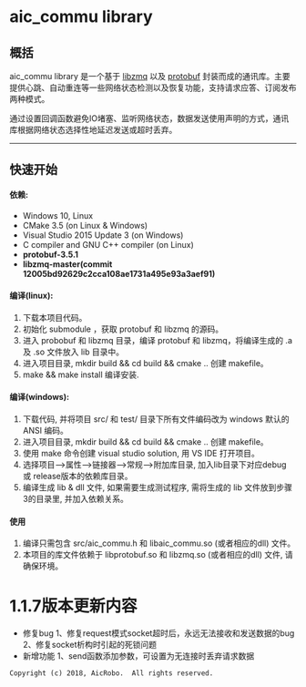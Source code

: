 # aic_commu library

## 概括

aic_commu library 是一个基于 [libzmq](https://github.com/zeromq/libzmq "libzmq")  以及 [protobuf](https://github.com/protocolbuffers/protobuf "protobuf") 封装而成的通讯库。主要提供心跳、自动重连等一些网络状态检测以及恢复功能，支持请求应答、订阅发布两种模式。

通过设置回调函数避免IO堵塞、监听网络状态，数据发送使用声明的方式，通讯库根据网络状态选择性地延迟发送或超时丢弃。

****

## 快速开始

#### 依赖:

- Windows 10, Linux
- CMake 3.5 (on Linux & Windows)
- Visual Studio 2015 Update 3 (on Windows)
- C compiler and GNU C++ compiler (on Linux)
- **protobuf-3.5.1**
- **libzmq-master(commit 12005bd92629c2cca108ae1731a495e93a3aef91)**

#### 编译(linux):

1. 下载本项目代码。
2. 初始化 submodule ，获取 protobuf 和 libzmq 的源码。
3. 进入 probobuf 和 libzmq 目录，编译 protobuf 和 libzmq，将编译生成的 .a 及 .so 文件放入 lib 目录中。
4. 进入项目目录, mkdir build && cd build && cmake .. 创建 makefile。
5. make && make install 编译安装.

#### 编译(windows):

1. 下载代码,  并将项目 src/ 和 test/ 目录下所有文件编码改为 windows 默认的 ANSI 编码。
2. 进入项目目录, mkdir build && cd build && cmake .. 创建 makefile。
3. 使用 make 命令创建 visual studio solution, 用 VS IDE 打开项目。
4. 选择项目-->属性-->链接器-->常规-->附加库目录, 加入lib目录下对应debug 或 release版本的依赖库目录。
5. 编译生成 lib & dll 文件, 如果需要生成测试程序, 需将生成的 lib 文件放到步骤3的目录里, 并加入依赖关系。

#### 使用

1. 编译只需包含 src/aic_commu.h 和 libaic_commu.so (或者相应的dll) 文件。 
2. 本项目的库文件依赖于 libprotobuf.so 和 libzmq.so (或者相应的dll) 文件, 请确保环境。

# 1.1.7版本更新内容 
* 修复bug
1、修复request模式socket超时后，永远无法接收和发送数据的bug
2、修复socket析构时引起的死锁问题
* 新增功能
1、send函数添加参数，可设置为无连接时丢弃请求数据


```
Copyright (c) 2018, AicRobo.  All rights reserved.
```
